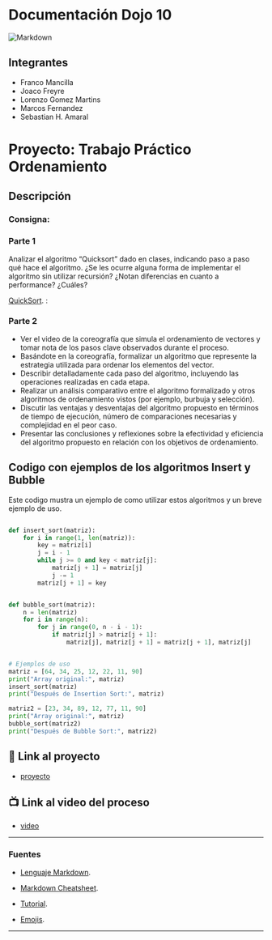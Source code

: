 
# Documentación Dojo 10
![Markdown](https://upload.wikimedia.org/wikipedia/commons/thumb/4/48/Markdown-mark.svg/1200px-Markdown-mark.svg.png)


## Integrantes 
- Franco Mancilla
- Joaco Freyre
- Lorenzo Gomez Martins
- Marcos Fernandez
- Sebastian H. Amaral

# Proyecto: Trabajo Práctico Ordenamiento

## Descripción
### Consigna: 

### Parte 1
Analizar el algoritmo “Quicksort” dado en clases, indicando paso a paso qué hace el algoritmo. ¿Se les ocurre alguna forma de implementar el algoritmo sin utilizar recursión? ¿Notan diferencias en cuanto a performance? ¿Cuáles?

[QuickSort](https://onlinegdb.com/AcAYk0fyi).
: 

### Parte 2

- Ver el video de la coreografía que simula el ordenamiento de vectores y tomar nota de los pasos clave observados durante el proceso.
- Basándote en la coreografía, formalizar un algoritmo que represente la estrategia utilizada para ordenar los elementos del vector.
- Describir detalladamente cada paso del algoritmo, incluyendo las operaciones realizadas en cada etapa.
- Realizar un análisis comparativo entre el algoritmo formalizado y otros algoritmos de ordenamiento vistos (por ejemplo, burbuja y selección).
- Discutir las ventajas y desventajas del algoritmo propuesto en términos de tiempo de ejecución, número de comparaciones necesarias y complejidad en el peor caso.
- Presentar las conclusiones y reflexiones sobre la efectividad y eficiencia del algoritmo propuesto en relación con los objetivos de ordenamiento.


## Codigo con ejemplos de los algoritmos Insert y Bubble
Este codigo mustra un ejemplo de como utilizar estos algoritmos y un breve ejemplo de uso.


~~~ Python (lenguaje en el que esta escrito)

def insert_sort(matriz):
    for i in range(1, len(matriz)):
        key = matriz[i]
        j = i - 1
        while j >= 0 and key < matriz[j]:
            matriz[j + 1] = matriz[j]
            j -= 1
        matriz[j + 1] = key


def bubble_sort(matriz):
    n = len(matriz)
    for i in range(n):
        for j in range(0, n - i - 1):
            if matriz[j] > matriz[j + 1]:
                matriz[j], matriz[j + 1] = matriz[j + 1], matriz[j]


# Ejemplos de uso
matriz = [64, 34, 25, 12, 22, 11, 90]
print("Array original:", matriz)
insert_sort(matriz)
print("Después de Insertion Sort:", matriz)

matriz2 = [23, 34, 89, 12, 77, 11, 90]
print("Array original:", matriz)
bubble_sort(matriz2)
print("Después de Bubble Sort:", matriz2)

~~~

## :snake: Link al proyecto
- [proyecto]()
## :tv: Link al video del proceso
- [video]()

---
### Fuentes

- [Lenguaje Markdown](https://markdown.es/sintaxis-markdown/#linkauto).

- [Markdown Cheatsheet](https://github.com/adam-p/markdown-here/wiki/Markdown-Cheatsheet).

- [Tutorial](https://youtu.be/EdJixU5IDgQ).

- [Emojis](https://gist.github.com/rxaviers/7360908).

---
